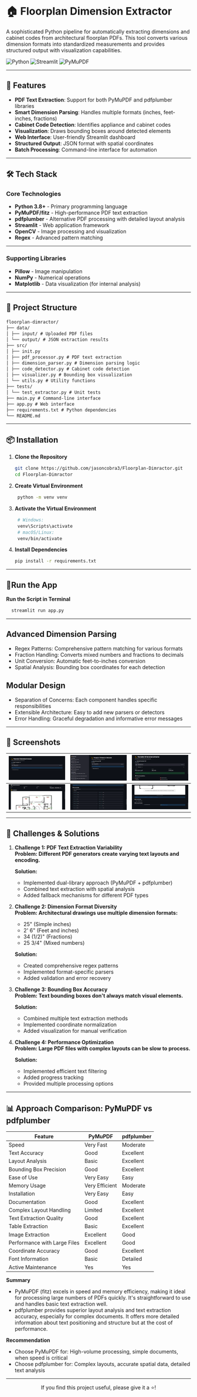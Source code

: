 # 🏠 Floorplan Dimension Extractor

A sophisticated Python pipeline for automatically extracting dimensions and cabinet codes from architectural floorplan PDFs. This tool converts various dimension formats into standardized measurements and provides structured output with visualization capabilities.

![Python](https://img.shields.io/badge/Python-3.8%2B-blue)
![Streamlit](https://img.shields.io/badge/Streamlit-1.28.0-red)
![PyMuPDF](https://img.shields.io/badge/PyMuPDF-1.23.7-green)

---

## 🚀 Features

- **PDF Text Extraction**: Support for both PyMuPDF and pdfplumber libraries
- **Smart Dimension Parsing**: Handles multiple formats (inches, feet-inches, fractions)
- **Cabinet Code Detection**: Identifies appliance and cabinet codes
- **Visualization**: Draws bounding boxes around detected elements
- **Web Interface**: User-friendly Streamlit dashboard
- **Structured Output**: JSON format with spatial coordinates
- **Batch Processing**: Command-line interface for automation

---


## 🛠 Tech Stack

### Core Technologies
- **Python 3.8+** - Primary programming language
- **PyMuPDF/fitz** - High-performance PDF text extraction
- **pdfplumber** - Alternative PDF processing with detailed layout analysis
- **Streamlit** - Web application framework
- **OpenCV** - Image processing and visualization
- **Regex** - Advanced pattern matching

---


### Supporting Libraries
- **Pillow** - Image manipulation
- **NumPy** - Numerical operations
- **Matplotlib** - Data visualization (for internal analysis)

---

## 📁 Project Structure
```
floorplan-dimractor/
├── data/
│ ├── input/ # Uploaded PDF files
│ └── output/ # JSON extraction results
├── src/
│ ├── init.py
│ ├── pdf_processor.py # PDF text extraction
│ ├── dimension_parser.py # Dimension parsing logic
│ ├── code_detector.py # Cabinet code detection
│ ├── visualizer.py # Bounding box visualization
│ └── utils.py # Utility functions
├── tests/
│ └── test_extractor.py # Unit tests
├── main.py # Command-line interface
├── app.py # Web interface
├── requirements.txt # Python dependencies
└── README.md
```
---

## 📦 Installation

1. **Clone the Repository**
   ```bash
   git clone https://github.com/jasoncobra3/Floorplan-Dimractor.git
   cd Floorplan-Dimractor


2. **Create Virtual Environment**
   ```bash
    python -m venv venv
   
3. **Activate the Virtual Environment**
   ```bash
    # Windows:
    venv\Scripts\activate
    # macOS/Linux:
    venv/bin/activate

4. **Install Dependencies**
   ```bash
   pip install -r requirements.txt


---


##  🚀Run the App
   **Run the Script in Terminal**
   ```bash
     streamlit run app.py
   ```


---


## Advanced Dimension Parsing
- Regex Patterns: Comprehensive pattern matching for various formats
- Fraction Handling: Converts mixed numbers and fractions to decimals
- Unit Conversion: Automatic feet-to-inches conversion
- Spatial Analysis: Bounding box coordinates for each detection

## Modular Design
- Separation of Concerns: Each component handles specific responsibilities
- Extensible Architecture: Easy to add new parsers or detectors
- Error Handling: Graceful degradation and informative error messages

  
---

## 📸 Screenshots


|![](src/Screenshots/Screenshot_1.png)| ![](src/Screenshots/Screenshot_6.png) | ![](src/Screenshots/Screenshot_2.png) |
|----------------|------------|---------------|
| ![](src/Screenshots/Screenshot_3.png) |![](src/Screenshots/Screenshot_5.png)|![](src/Screenshots/Screenshot_4.png)|






---


## 🎯 Challenges & Solutions

1. **Challenge 1: PDF Text Extraction Variability**<br>
   **Problem: Different PDF generators create varying text layouts and encoding.**

    **Solution:**
   -  Implemented dual-library approach (PyMuPDF + pdfplumber)
   -  Combined text extraction with spatial analysis
   -  Added fallback mechanisms for different PDF types


2. **Challenge 2: Dimension Format Diversity**<br>
   **Problem: Architectural drawings use multiple dimension formats:**
   - 25" (Simple inches)
   - 2' 6" (Feet and inches)
   - 34 (1/2)" (Fractions)
   - 25 3/4" (Mixed numbers)

   **Solution:**
   - Created comprehensive regex patterns
   - Implemented format-specific parsers
   - Added validation and error recovery

3.  **Challenge 3: Bounding Box Accuracy**<br>
   **Problem: Text bounding boxes don't always match visual elements.**

    **Solution:**
    - Combined multiple text extraction methods
    - Implemented coordinate normalization
    - Added visualization for manual verification

4.  **Challenge 4: Performance Optimization**<br>
   **Problem: Large PDF files with complex layouts can be slow to process.**

    **Solution:**
    - Implemented efficient text filtering
    - Added progress tracking
    - Provided multiple processing options
  
  ---

## 📊 Approach Comparison: PyMuPDF vs pdfplumber

| Feature | PyMuPDF | pdfplumber |
|---------|---------|------------|
| Speed | Very Fast | Moderate |
| Text Accuracy | Good | Excellent |
| Layout Analysis | Basic | Excellent |
| Bounding Box Precision | Good | Excellent |
| Ease of Use | Very Easy | Easy |
| Memory Usage | Very Efficient | Moderate |
| Installation | Very Easy | Easy |
| Documentation | Good | Excellent |
| Complex Layout Handling | Limited | Excellent |
| Text Extraction Quality | Good | Excellent |
| Table Extraction | Basic | Excellent |
| Image Extraction | Excellent | Good |
| Performance with Large Files | Excellent | Good |
| Coordinate Accuracy | Good | Excellent |
| Font Information | Basic | Detailed |
| Active Maintenance | Yes | Yes |

**Summary**
- PyMuPDF (fitz) excels in speed and memory efficiency, making it ideal for processing large numbers of PDFs quickly. It's straightforward to use and handles basic text extraction well.
- pdfplumber provides superior layout analysis and text extraction accuracy, especially for complex documents. It offers more detailed information about text positioning and structure but at the cost of performance.

**Recommendation**
- Choose PyMuPDF for: High-volume processing, simple documents, when speed is critical
- Choose pdfplumber for: Complex layouts, accurate spatial data, detailed text analysis

---

<div align="center">
If you find this project useful, please give it a ⭐!
</div> 
